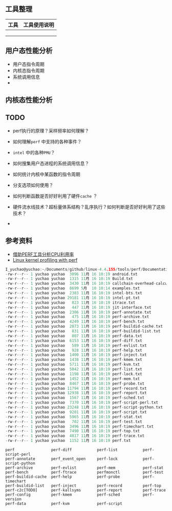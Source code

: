 ## 工具整理

| 工具 | 工具使用说明 |
| ---- | ------------ |
|      |              |
|      |              |
|      |              |



## 用户态性能分析

* 用户态指令周期
* 内核态指令周期
* 系统调用信息
* 





## 内核态性能分析









## TODO

* perf执行的原理？采样频率如何理解？
* 如何理解`perf` 中支持的各种事件？
* `intel` 中的各种`PMU`？
* 如何搜集用户态进程的系统调用信息？
* 如何统计内核中某函数的指令周期
* 分支选项如何使用？



* 如何判断函数是否好好利用了硬件`cache` ？
* 硬件流水线技术？超标量体系结构？乱序执行？如何判断是否好好利用了这些技术？
* 



## 参考资料

* [借助PERF工具分析CPU利用率](http://linuxperf.com/?p=36)
* [Linux kernel profiling with perf](https://perf.wiki.kernel.org/index.php/Tutorial)






```c
I_yuchao@yuchao:~/Documents/github/linux-4.4.155/tools/perf/Documentation$ la -la *.txt
-rw-r--r-- 1 yuchao yuchao  3096 11月 16 10:19 android.txt
-rw-r--r-- 1 yuchao yuchao  1315 11月 16 10:19 Build.txt
-rw-r--r-- 1 yuchao yuchao  3430 11月 16 10:19 callchain-overhead-calculation.txt
-rw-r--r-- 1 yuchao yuchao  8699 5月  10 10:14 examples.txt
-rw-r--r-- 1 yuchao yuchao  2383 11月 16 10:19 intel-bts.txt
-rw-r--r-- 1 yuchao yuchao 29181 11月 16 10:19 intel-pt.txt
-rw-r--r-- 1 yuchao yuchao   823 11月 16 10:19 itrace.txt
-rw-r--r-- 1 yuchao yuchao   447 11月 16 10:19 jit-interface.txt
-rw-r--r-- 1 yuchao yuchao  2306 11月 16 10:19 perf-annotate.txt
-rw-r--r-- 1 yuchao yuchao   475 11月 16 10:19 perf-archive.txt
-rw-r--r-- 1 yuchao yuchao  4249 11月 16 10:19 perf-bench.txt			//TODO
-rw-r--r-- 1 yuchao yuchao  2073 11月 16 10:19 perf-buildid-cache.txt
-rw-r--r-- 1 yuchao yuchao   831 11月 16 10:19 perf-buildid-list.txt
-rw-r--r-- 1 yuchao yuchao   807 11月 16 10:19 perf-data.txt
-rw-r--r-- 1 yuchao yuchao  6153 11月 16 10:19 perf-diff.txt
-rw-r--r-- 1 yuchao yuchao   589 11月 16 10:19 perf-evlist.txt
-rw-r--r-- 1 yuchao yuchao   928 11月 16 10:19 perf-help.txt
-rw-r--r-- 1 yuchao yuchao  1400 11月 16 10:19 perf-inject.txt
-rw-r--r-- 1 yuchao yuchao  1438 11月 16 10:19 perf-kmem.txt
-rw-r--r-- 1 yuchao yuchao  5711 11月 16 10:19 perf-kvm.txt
-rw-r--r-- 1 yuchao yuchao  5042 11月 16 10:19 perf-list.txt
-rw-r--r-- 1 yuchao yuchao  1198 11月 16 10:19 perf-lock.txt
-rw-r--r-- 1 yuchao yuchao  1452 11月 16 10:19 perf-mem.txt
-rw-r--r-- 1 yuchao yuchao  8467 11月 16 10:19 perf-probe.txt
-rw-r--r-- 1 yuchao yuchao 11794 11月 16 10:19 perf-record.txt
-rw-r--r-- 1 yuchao yuchao 12938 11月 16 10:19 perf-report.txt
-rw-r--r-- 1 yuchao yuchao  1567 11月 16 10:19 perf-sched.txt
-rw-r--r-- 1 yuchao yuchao  7370 11月 16 10:19 perf-script-perl.txt
-rw-r--r-- 1 yuchao yuchao 23248 11月 16 10:19 perf-script-python.txt
-rw-r--r-- 1 yuchao yuchao  9201 11月 16 10:19 perf-script.txt
-rw-r--r-- 1 yuchao yuchao  5965 11月 16 10:19 perf-stat.txt
-rw-r--r-- 1 yuchao yuchao   702 11月 16 10:19 perf-test.txt
-rw-r--r-- 1 yuchao yuchao  3496 11月 16 10:19 perf-timechart.txt
-rw-r--r-- 1 yuchao yuchao  7490 11月 16 10:19 perf-top.txt
-rw-r--r-- 1 yuchao yuchao  4817 11月 16 10:19 perf-trace.txt
-rw-r--r-- 1 yuchao yuchao  1152 11月 16 10:19 perf.txt
```

```
perf                perf-diff           perf-list           perf-script-perl
perf-annotate       perf_event_open     perf-lock           perf-script-python
perf-archive        perf-evlist         perf-mem            perf-stat
perf-bench          perf-ftrace         perfmonctl          perf-test
perf-buildid-cache  perf-help           perf-probe          perf-timechart
perf-buildid-list   perf-inject         perf-record         perf-top
perf-c2c[TODO]      perf-kallsyms       perf-report         perf-trace
perf-config         perf-kmem           perf-sched          perf-version
perf-data           perf-kvm            perf-script         
```


